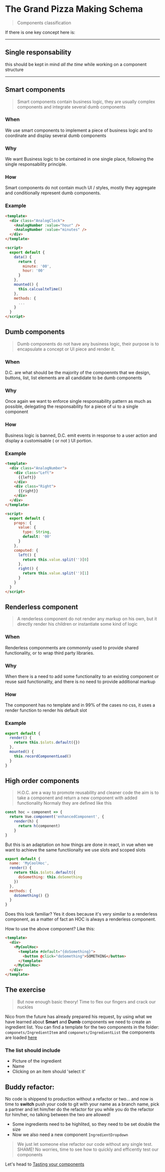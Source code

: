 # The Grand Pizza Making Schema

> Components classification

If there is one key concept here is:

---

## Single responsability

this should be kept in mind _all the time_ while working on a component structure

---

## Smart components

> Smart components contain business logic, they are usually complex components and integrate several dumb components

### When

We use smart components to implement a piece of business logic and to coordinate and display several dumb components

### Why

We want Business logic to be contained in one single place, following the single responsability principle.

### How

Smart components do not contain much UI / styles, mostly they aggregate and conditionally represent dumb components.

### Example

```html
<template>
  <div class="AnalogClock">
    <AnalogNumber :value="hour" />
    <AnalogNumber :value="minutes" />
  </div>
</template>

<script>
  export default {
    data() {
      return {
        minute: '00',
        hour: '00'
      }
    },
    mounted() {
      this.calcualteTime()
    },
    methods: {
      ...
    }
  }
</script>
```

## Dumb components

> Dumb components do not have any business logic, their purpose is to encapsulate a concept or UI piece and render it.

### When

D.C. are what should be the majority of the compoennts that we design, buttons, list, list elements are all candidate to be dumb components

### Why

Once again we want to enforce single responsability pattern as much as possible, delegating the responsability for a piece of ui to a single component

### How

Business logic is banned, D.C. emit events in response to a user action and display a customisable ( or not ) UI portion.

### Example

```html
<template>
  <div class="AnalogNumber">
    <div class="Left">
      {{left}}
    </div>
    <div class="Right">
      {{right}}
    </div>
  </div>
</template>

<script>
  export default {
    props: {
      value: {
        type: String,
        default: '00'
      }
    },
    computed: {
      left() {
        return this.value.split('')[0]
      },
      right() {
        return this.value.split('')[1]
      }
    }
  }
</script>
```

## Renderless component

> A renderless component do not render any markup on his own, but it directly render his children or instantiate some kind of logic

### When

Renderless componments are commonnly used to provide shared functionality, or to wrap third party libraries.

### Why

When there is a need to add some functionality to an existing component or reuse said functionality, and there is no need to provide additional markup

### How

The component has no template and in 99% of the cases no css, it uses a render function to render his default slot

### Example

```js
export default {
  render() {
    return this.$slots.default({})
  },
  mounted() {
    this.recordComponentLoad()
  }
}
```

## High order components

> H.O.C. are a way to promote reusability and cleaner code the aim is to take a component and return a new component with added functionality
> Normaly they are defined like this

```javascript
const hoc = component => {
  return Vue.component('enhancedComponent', {
    render(h) {
      return h(component)
    }
}
```

But this is an adaptation on how things are done in react, in vue when we want to achieve the same functiionalty we use slots and scoped slots

```javascript
export default {
  name: 'MyCoolHoc',
  render() {
    return this.$slots.default({
      doSomething: this.doSomething
    })
  },
  methods: {
    doSomething() {}
  }
}
```

Does this look familiar? Yes it does because it's very similar to a renderless component, as a matter of fact an HOC is always a renderless component.

How to use the above component? Like this:

```html
<template>
  <div>
    <MyCoolHoc>
      <template #default="{doSomething}">
        <button @click="doSomething">SOMETHING</button>
      </template>
    </MyCoolHoc>
  </div>
</template>
```

## The exercise

> But now enough basic theory! Time to flex our fingers and crack our nuckles

Nico from the future has already prepared his request, by using what we have learned about **Smart** and **Dumb** components we need to create an ingredient list.
You can find a template for the two components in the folder: `componets/IngredientItem` and `componets/IngredientList` the components are loaded <a href="/schema" target="_blank"> here </a>

### The list should include

- Picture of the ingredient
- Name
- Clicking on an item should 'select it'

## Buddy refactor:

No code is shippend to production without a refactor or two... and now is time to **switch** push your code to git with your name as a branch name, pick a partner and let him/her do the refactor for you while you do the refactor for him/her, no talking between the two are allowed!

- Some ingredients need to be highlited, so they need to be set double the size
- Now we also need a new component `IngredientDropdown`

> We just let someone else refactor our code without any single test. SHAME! No worries, time to see how to quickly and efficently test our components

Let's head to [Tasting your components](/docs/tasting)
